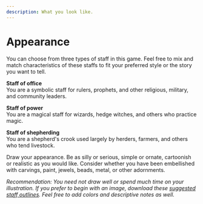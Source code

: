 ```yaml
---
description: What you look like.
---
```


# Appearance

You can choose from three types of staff in this game. Feel free to mix and match characteristics of these staffs to fit your preferred style or the story you want to tell. 

**Staff of office**  
You are a symbolic staff for rulers, prophets, and other religious, military, and community leaders.

**Staff of power**  
You are a magical staff for wizards, hedge witches, and others who practice magic.

**Staff of shepherding**  
You are a shepherd's crook used largely by herders, farmers, and others who tend livestock.

Draw your appearance. Be as silly or serious, simple or ornate, cartoonish or realistic as you would like. Consider whether you have been embellished with carvings, paint, jewels, beads, metal, or other adornments. 

_Recommendation: You need not draw well or spend much time on your illustration. If you prefer to begin with an image, download these_ [_suggested staff outlines_](https://github.com/ajstamm/writing/blob/main/shepherds_crook_staffs.png?raw=true)_. Feel free to add colors and descriptive notes as well._

